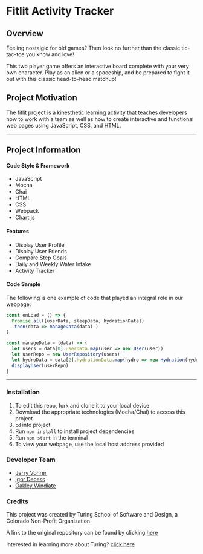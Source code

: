 # Fitlit Activity Tracker

## Overview

Feeling nostalgic for old games? Then look no further than the classic tic-tac-toe you know and love!

This two player game offers an interactive board complete with your very own character. Play as an alien or a spaceship, and be prepared to fight it out with this classic head-to-head matchup!

## Project Motivation

The fitlit project is a kinesthetic learning activity that teaches developers how to work with a team as well as how to create interactive and functional web pages using JavaScript, CSS, and HTML.

***
## Project Information

#### Code Style & Framework
* JavaScript
* Mocha
* Chai
* HTML
* CSS
* Webpack
* Chart.js

#### Features
* Display User Profile
* Display User Friends
* Compare Step Goals
* Daily and Weekly Water Intake
* Activity Tracker

#### Code Sample
The following is one example of code that played an integral role in our webpage:
```javascript
const onLoad = () => {
  Promise.all([userData, sleepData, hydrationData])
  .then(data => manageData(data) )
}

const manageData = (data) => {
  let users = data[0].userData.map(user => new User(user))
  let userRepo = new UserRepository(users)
  let hydroData = data[2].hydrationData.map(hydro => new Hydration(hydro))
  displayUser(userRepo)
}
```
***
### Installation

1. To edit this repo, fork and clone it to your local device
2. Download the appropriate technologies (Mocha/Chai) to access this project
3. `cd` into project
4. Run `npm install` to install project dependencies
5. Run `npm start` in the terminal
6. To view your webpage, use the local host address provided

### Developer Team

* [Jerry Vohrer](https://github.com/Jerry-Vrrr)
* [Igor Decess](https://github.com/userigorgithub)
* [Oakley Windiate](https://github.com/oakleywindiate)

### Credits

This project was created by Turing School of Software and Design, a Colorado Non-Profit Organization.

A link to the original repository can be found by clicking [here](https://github.com/turingschool-examples/fitlit-starter-kit)

Interested in learning more about Turing? [click here](https://turing.edu/)
